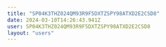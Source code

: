 ```yaml
---
title: "SP04K3THZ024QM93R9F5DXTZSPY98ATXD2E2CSD8"
date: 2024-03-10T14:26:43.941Z
user: SP04K3THZ024QM93R9F5DXTZSPY98ATXD2E2CSD8
layout: "users"
---
```

    